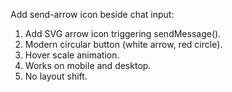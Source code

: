 Add send-arrow icon beside chat input:
1. Add SVG arrow icon triggering sendMessage().
2. Modern circular button (white arrow, red circle).
3. Hover scale animation.
4. Works on mobile and desktop.
5. No layout shift.
